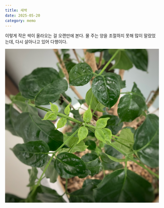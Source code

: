 ```yaml
---
title: 새싹
date: 2025-05-20
category: memo
---
```


<script>
    export let src;
</script>

이렇게 작은 싹이 올라오는 걸 오랜만에 본다. 물 주는 양을 조절하지 못해 많이 말랐었는데, 다시 살아나고 있어 다행이다.

<img 
    src="/images/250520_sprout.jpg" 
    alt="sprout" 
    class="post-square"
    loading="lazy"
/>